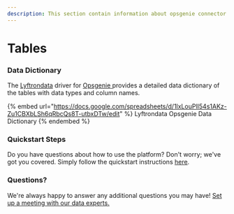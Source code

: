 ```yaml
---
description: This section contain information about opsgenie connector tables information
---
```


# Tables

### Data Dictionary

The [Lyftrondata](https://www.lyftrondata.com/) driver for [Opsgenie](https://www.lyftrondata.com/integration/sales-analytics/opsgenie//)[ ](https://www.lyftrondata.com/integration/opsgenie/)provides a detailed data dictionary of the tables with data types and column names.

{% embed url="https://docs.google.com/spreadsheets/d/1lxLouPlI54s1AKz-Zu1CBXbLSh6qRbcQs8T-utbxDTw/edit" %}
Lyftrondata Opsgenie Data Dictionary
{% endembed %}

### Quickstart Steps

Do you have questions about how to use the platform? Don't worry; we've got you covered. Simply follow the quickstart instructions [here](../README.md).

### Questions? <a href="#questions" id="questions"></a>

We're always happy to answer any additional questions you may have! [Set up a meeting with our data experts.](https://www.lyftrondata.com/book-a-meeting/)

